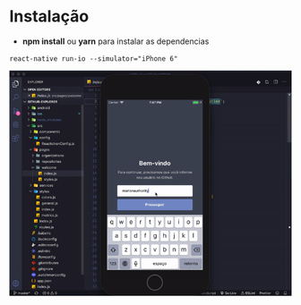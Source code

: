 # Instalação

- **npm install** ou **yarn** para instalar as dependencias

```
react-native run-io --simulator="iPhone 6"
```

<img src="example/example.gif">
